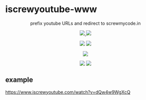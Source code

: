 # iscrewyoutube-www

<p align=center>
    prefix youtube URLs and redirect to screwmycode.in
</p>

<p align=center>
    <a href="https://github.com/screwmycode/iscrewyoutube-www">
        <img src="https://img.shields.io/github/stars/screwmycode/iscrewyoutube-www?label=git">
    </a>
    <img src="https://img.shields.io/github/license/screwmycode/iscrewyoutube-www">
</p>

<p align=center>
    <img src="https://img.shields.io/github/languages/count/screwmycode/iscrewyoutube-www">
    <img src="https://img.shields.io/github/languages/top/screwmycode/iscrewyoutube-www">
</p>

<p align=center>
    <img src="https://img.shields.io/github/v/release/screwmycode/iscrewyoutube-www">
</p>

<p align=center>
    <img src="https://img.shields.io/badge/ci-github--actions-yellowgreen">
    <img src="https://img.shields.io/badge/cd-FTP-yellowgreen">
</p>

## example

<https://www.iscrewyoutube.com/watch?v=dQw4w9WgXcQ>
